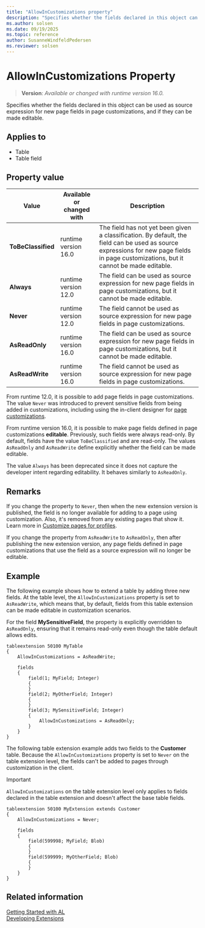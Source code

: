 ```yaml
---
title: "AllowInCustomizations property"
description: "Specifies whether the fields declared in this object can be used as source expression for new page fields in page customizations, and if they can be made editable."
ms.author: solsen
ms.date: 09/19/2025
ms.topic: reference
author: SusanneWindfeldPedersen
ms.reviewer: solsen
---
```

[//]: # (START>DO_NOT_EDIT)
[//]: # (IMPORTANT:Do not edit any of the content between here and the END>DO_NOT_EDIT.)
[//]: # (Any modifications should be made in the .xml files in the ModernDev repo.)
# AllowInCustomizations Property
> **Version**: _Available or changed with runtime version 16.0._

Specifies whether the fields declared in this object can be used as source expression for new page fields in page customizations, and if they can be made editable.

## Applies to
-   Table
-   Table field

## Property value

|Value|Available or changed with|Description|
|-----------|-----------|---------------------------------------|
|**ToBeClassified**|runtime version 16.0|The field has not yet been given a classification. By default, the field can be used as source expressions for new page fields in page customizations, but it cannot be made editable.|
|**Always**|runtime version 12.0|The field can be used as source expression for new page fields in page customizations, but it cannot be made editable.|
|**Never**|runtime version 12.0|The field cannot be used as source expression for new page fields in page customizations.|
|**AsReadOnly**|runtime version 16.0|The field can be used as source expression for new page fields in page customizations, but it cannot be made editable.|
|**AsReadWrite**|runtime version 16.0|The field cannot be used as source expression for new page fields in page customizations.|

[//]: # (IMPORTANT: END>DO_NOT_EDIT)

From runtime 12.0, it is possible to add page fields in page customizations. The value `Never` was introduced to prevent sensitive fields from being added in customizations, including using the in-client designer for [page customizations](/dynamics365/business-central/ui-personalization-manage).

From runtime version 16.0, it is possible to make page fields defined in page customizations **editable**. Previously, such fields were always read-only. By default, fields have the value `ToBeClassified` and are read-only. The values `AsReadOnly` and `AsReadWrite` define explicitly whether the field can be made editable.

The value `Always` has been deprecated since it does not capture the developer intent regarding editability. It behaves similarly to `AsReadOnly`.

## Remarks

If you change the property to `Never`, then when the new extension version is published, the field is no longer available for adding to a page using customization. Also, it's removed from any existing pages that show it. Learn more in [Customize pages for profiles](/dynamics365/business-central/ui-personalization-manage).

If you change the property from `AsReadWrite` to `AsReadOnly`, then after publishing the new extension version, any page fields defined in page customizations that use the field as a source expression will no longer be editable.

## Example

The following example shows how to extend a table by adding three new fields. At the table level, the `AllowInCustomizations` property is set to `AsReadWrite`, which means that, by default, fields from this table extension can be made editable in customization scenarios.

For the field **MySensitiveField**, the property is explicitly overridden to `AsReadOnly`, ensuring that it remains read-only even though the table default allows edits.

```AL
tableextension 50100 MyTable
{    
    AllowInCustomizations = AsReadWrite;

    fields
    {
        field(1; MyField; Integer)
        {
        }
        field(2; MyOtherField; Integer)
        {
        }
        field(3; MySensitiveField; Integer)
        {
            AllowInCustomizations = AsReadOnly;
        }
    }
}
```

The following table extension example adds two fields to the **Customer** table. Because the `AllowInCustomizations` property is set to `Never` on the table extension level, the fields can't be added to pages through customization in the client.  

> [!IMPORTANT]
> `AllowInCustomizations` on the table extension level only applies to fields declared in the table extension and doesn't affect the base table fields.


```AL
tableextension 50100 MyExtension extends Customer
{
    AllowInCustomizations = Never;

    fields
    {
        field(599998; MyField; Blob)
        {
        }
        field(599999; MyOtherField; Blob)
        {
        }
    }
}
```

## Related information  
[Getting Started with AL](../devenv-get-started.md)  
[Developing Extensions](../devenv-dev-overview.md)  

